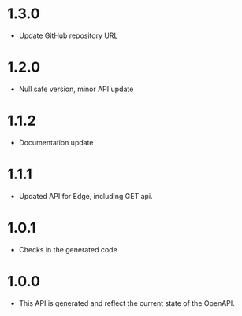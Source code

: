 1.3.0
=====
* Update GitHub repository URL

1.2.0
=====
* Null safe version, minor API update

1.1.2
=====
* Documentation update

1.1.1
=====
* Updated API for Edge, including GET api.

1.0.1
=====
* Checks in the generated code

1.0.0
=====
* This API is generated and reflect the current state of the OpenAPI.

